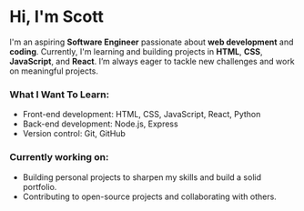 # Hi, I'm Scott 

I'm an aspiring **Software Engineer** passionate about **web development** and **coding**. Currently, I'm learning and building projects in **HTML**, **CSS**, **JavaScript**, and **React**. I’m always eager to tackle new challenges and work on meaningful projects.

### What I Want To Learn:
- Front-end development: HTML, CSS, JavaScript, React, Python
- Back-end development: Node.js, Express
- Version control: Git, GitHub

### Currently working on:
- Building personal projects to sharpen my skills and build a solid portfolio.
- Contributing to open-source projects and collaborating with others.
